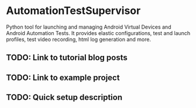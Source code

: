 # AutomationTestSupervisor
Python tool for launching and managing Android Virtual Devices and Android Automation Tests. It provides elastic configurations, test and launch profiles, test video recording, html log generation and more.

## TODO: Link to tutorial blog posts
## TODO: Link to example project
## TODO: Quick setup description
